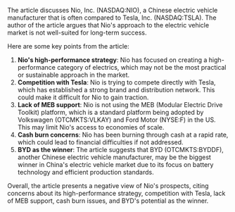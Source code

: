 The article discusses Nio, Inc. (NASDAQ:NIO), a Chinese electric vehicle manufacturer that is often compared to Tesla, Inc. (NASDAQ:TSLA). The author of the article argues that Nio's approach to the electric vehicle market is not well-suited for long-term success.

Here are some key points from the article:

1. **Nio's high-performance strategy**: Nio has focused on creating a high-performance category of electrics, which may not be the most practical or sustainable approach in the market.
2. **Competition with Tesla**: Nio is trying to compete directly with Tesla, which has established a strong brand and distribution network. This could make it difficult for Nio to gain traction.
3. **Lack of MEB support**: Nio is not using the MEB (Modular Electric Drive Toolkit) platform, which is a standard platform being adopted by Volkswagen (OTCMKTS:VLKAY) and Ford Motor (NYSE:F) in the US. This may limit Nio's access to economies of scale.
4. **Cash burn concerns**: Nio has been burning through cash at a rapid rate, which could lead to financial difficulties if not addressed.
5. **BYD as the winner**: The article suggests that BYD (OTCMKTS:BYDDF), another Chinese electric vehicle manufacturer, may be the biggest winner in China's electric vehicle market due to its focus on battery technology and efficient production standards.

Overall, the article presents a negative view of Nio's prospects, citing concerns about its high-performance strategy, competition with Tesla, lack of MEB support, cash burn issues, and BYD's potential as the winner.